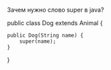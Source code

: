 Зачем нужно слово super в java?

public class Dog extends Animal {

    public Dog(String name) {
        super(name);
    }

}